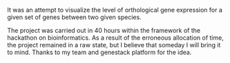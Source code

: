 It was an attempt to visualize the level of orthological gene expression for a given set of genes between two given species.

The project was carried out in 40 hours within the framework of the hackathon on bioinformatics. As a result of the erroneous allocation of time, the project remained in a raw state, but I believe that someday I will bring it to mind. Thanks to my team and genestack platform for the idea.
